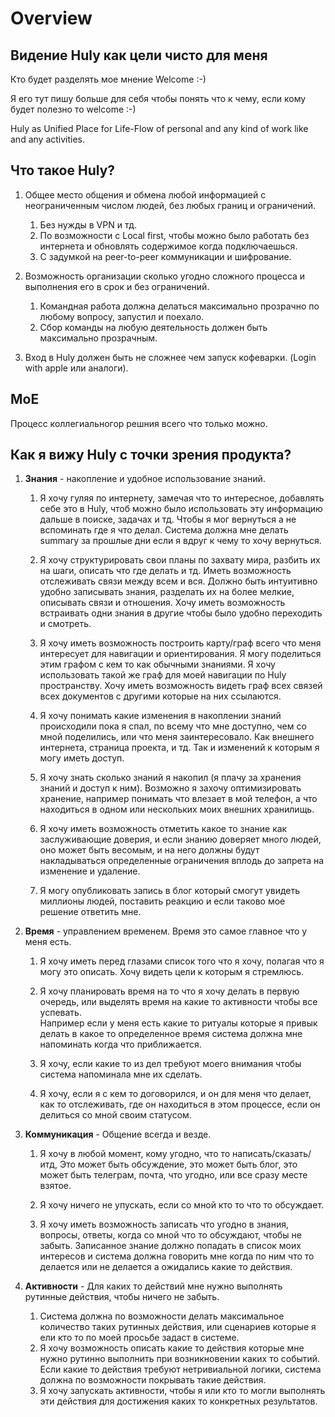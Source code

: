 # Overview

## Видение Huly как цели чисто для меня

Кто будет разделять мое мнение Welcome :-)

Я его тут пишу больше для себя чтобы понять что к чему, если кому будет полезно то welcome :-)

Huly as Unified Place for Life-Flow of personal and any kind of work like and any activities.

## Что такое Huly?

1. Общее место общения и обмена любой информацией с неограниченным числом людей, без любых границ и ограничений.

   1. Без нужды в VPN и тд.
   2. По возможности с Local first, чтобы можно было работать без интернета и обновлять содержимое когда подключаешься.
   3. С задумкой на peer-to-peer коммуникации и шифрование.

2. Возможность организации сколько угодно сложного процесса и выполнения его в срок и без ограничений.

   1. Командная работа должна делаться максимально прозрачно по любому вопросу, запустил и поехало.
   2. Сбор команды на любую деятельность должен быть максимально прозрачным.

3. Вход в Huly должен быть не сложнее чем запуск кофеварки. (Login with apple или аналоги).

## MoE

Процесс коллегиальногор решния всего что только можно.

## Как я вижу Huly с точки зрения продукта?

1. **Знания** - накопление и удобное использование знаний.

   1. Я хочу гуляя по интернету, замечая что то интересное, добавлять себе это в Huly, чтоб можно было использовать эту информацию дальше в поиске, задачах и тд.
      Чтобы я мог вернуться а не вспоминать где я что делал.
      Система должна мне делать summary за прошлые дни если я вдруг к чему то хочу вернуться.

   2. Я хочу структурировать свои планы по захвату мира, разбить их на шаги, описать что где делать и тд.
      Иметь возможность отслеживать связи между всем и вся.
      Должно быть интуитивно удобно записывать знания, разделать их на более мелкие, описывать связи и отношения.
      Хочу иметь возможность встраивать одни знания в другие чтобы было удобно переходить и смотреть.

   3. Я хочу иметь возможность построить карту/граф всего что меня интересует для навигации и ориентирования.
      Я могу поделиться этим графом с кем то как обычными знаниями.
      Я хочу использовать такой же граф для моей навигации по Huly пространству.
      Хочу иметь возможность видеть граф всех связей всех документов с другими которые на них ссылаются.

   4. Я хочу понимать какие изменения в накоплении знаний происходили пока я спал, по всему что мне доступно, чем со мной поделились,
      или что меня заинтересовало.
      Как внешнего интернета, страница проекта, и тд.
      Так и изменений к которым я могу иметь доступ.

   5. Я хочу знать сколько знаний я накопил (я плачу за хранения знаний и доступ к ним). Возможно я захочу оптимизировать хранение, например понимать что влезает в мой телефон, а что находиться в одном или нескольких моих внешних хранилищь.

   6. Я хочу иметь возможность отметить какое то знание как заслуживающие доверия, и если знанию доверяет много людей, оно может быть весомым, и на него должны будут накладываться определенные ограничения вплодь до запрета на изменение и удаление.

   7. Я могу опубликовать запись в блог который смогут увидеть миллионы людей, поставить реакцию и если таково мое решение ответить мне.

2. **Время** - управлением временем. Время это самое главное что у меня есть.

   1. Я хочу иметь перед глазами список того что я хочу, полагая что я могу это описать. Хочу видеть цели к которым я стремлюсь.

   2. Я хочу планировать время на то что я хочу делать в первую очередь, или выделять время на какие то активности чтобы все успевать.  
      Например если у меня есть какие то ритуалы которые я привык делать в какое то определенное время система должна мне напоминать когда что приближается.

   3. Я хочу, если какие то из дел требуют моего внимания чтобы система напоминала мне их сделать.

   4. Я хочу, если я с кем то договорился, и он для меня что делает, как то отслеживать, где он находиться в этом процессе, если он делиться со мной своим статусом.

3. **Коммуникация** - Общение всегда и везде.

   1. Я хочу в любой момент, кому угодно, что то написать/сказать/итд, Это может быть обсуждение, это может быть блог, это может быть телеграм, почта, что угодно, или все сразу месте взятое.

   2. Я хочу ничего не упускать, если со мной кто то что то обсуждает.

   3. Я хочу иметь возможность записать что угодно в знания, вопросы, ответы, когда со мной что то обсуждают, чтобы не забыть. Записанное знание должно попадать в список моих интересов и система должна говорить мне когда по ним что то делается или не делается а ожидались какие то действия.

4. **Активности** - Для каких то действий мне нужно выполнять рутинные действия, чтобы ничего не забыть.
   1. Система должна по возможности делать максимальное количество таких рутинных действия, или сценариев которые я ели кто то по моей просьбе задаст в системе.
   2. Я хочу возможность описать какие то действия которые мне нужно рутинно выполнить при возникновении каких то событий. Если какие то действия требуют нетривиальной логики, система должна по возможности покрывать такие действия.
   3. Я хочу запускать активности, чтобы я или кто то могли выполнять эти действия для достижения каких то конкретных результатов.
